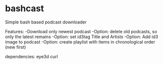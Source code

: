 # bashcast
Simple bash based podcast downloader

Features:
	-Download only newest podcast
	-Option: delete old podcasts, so only the latest remains
	-Option: set id3tag Title and Artists
	-Option: Add id3 image to podcast
	-Option: create playlist with items in chronological order (new first)

dependencies:
	eye3d
	curl
